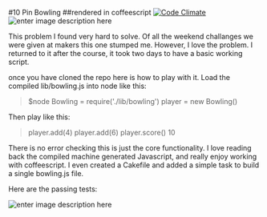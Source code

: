 #10 Pin Bowling
##rendered in coffeescript
[![Code Climate](https://codeclimate.com/github/bmordan/bowling_with_coffeescript/badges/gpa.svg)](https://codeclimate.com/github/bmordan/bowling_with_coffeescript)
![enter image description here](http://www.julienslive.com/images/lot/6284/62841_0.jpg)

This problem I found very hard to solve. Of all the weekend challanges we were given at makers this one stumped me. However, I love the problem. I returned to it after the course, it took two days to have a basic working script.

once you have cloned the repo here is how to play with it. Load the compiled lib/bowling.js into node like this:

>$node
>Bowling = require('./lib/bowling')
>player = new Bowling()

Then play like this:

>player.add(4)
>player.add(6)
>player.score()
>10

There is no error checking this is just the core functionality. I love reading back the compiled machine generated Javascript, and really enjoy working with coffeescript. I even created a Cakefile and added a simple task to build a single bowling.js file.

Here are the passing tests:

![enter image description here](https://pbs.twimg.com/media/B4gejTYCYAAgteb.png)
